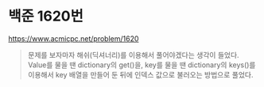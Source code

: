 # 백준 1620번
https://www.acmicpc.net/problem/1620
> 문제를 보자마자 해쉬(딕셔너리)를 이용해서 풀어야겠다는 생각이 들었다.
> <br/> Value를 물을 땐 dictionary의 get()을, key를 물을 땐 dictionary의 keys()를 이용해서 
> key 배열을 만들어 둔 뒤에 인덱스 값으로 불러오는 방법으로 풀었다.
